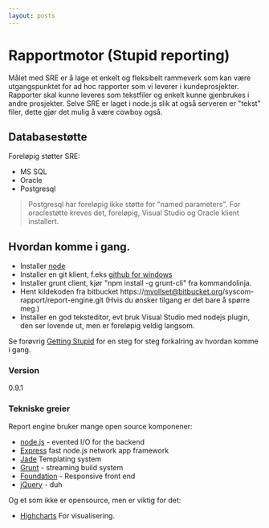 ```yaml
---
layout: posts
---
```

# Rapportmotor (Stupid reporting)

Målet med SRE er å lage et enkelt og fleksibelt rammeverk som kan være utgangspunktet for ad hoc rapporter som vi leverer i kundeprosjekter. Rapporter skal kunne leveres som tekstfiler og enkelt kunne gjenbrukes i andre prosjekter. Selve SRE er laget i node.js slik at også serveren er "tekst" filer, dette gjør det mulig å være cowboy også.

## Databasestøtte 
Foreløpig støtter SRE:
  - MS SQL
  - Oracle
  - Postgresql
>Postgresql har foreløpig ikke støtte for "named parameters". For oraclestøtte kreves det, foreløpig, Visual Studio og Oracle klient installert.

## Hvordan komme i gang.
- Installer [node](https://nodejs.org/en/) 
- Installer en git klient, f.eks [github for windows](https://desktop.github.com/)
- Installer grunt client, kjør "npm install -g grunt-cli" fra kommandolinja.
- Hent kildekoden fra bitbucket https://mvollset@bitbucket.org/syscom-rapport/report-engine.git (Hvis du ønsker tilgang er det bare å spørre meg.)
- Installer en god teksteditor, evt bruk Visual Studio med nodejs plugin, den ser lovende ut, men er foreløpig veldig langsom.

Se forøvrig [Getting Stupid](getting-stupid.html) for en steg for steg forkalring av hvordan komme i gang.


### Version
0.9.1

### Tekniske greier

Report engine bruker mange open source komponener:
* [node.js](http://nodejs.org) - evented I/O for the backend
* [Express](http://expressjs.com) fast node.js network app framework
* [Jade](http://jade-lang.com) Templating system
* [Grunt](http://gruntjs.com) - streaming build system
* [Foundation](http://foundation.zurb.com) - Responsive front end
* [jQuery](http://jquery.com) - duh

Og et som ikke er opensource, men er viktig for det:
* [Highcharts](http://highcharts.com) For visualisering.








